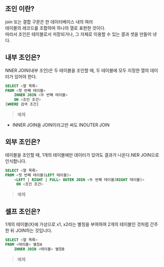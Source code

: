 ## 조인 이란?
 join 또는 결합 구문은 한 데이터베이스 내의 여러 </br>
 테이블의 레코드를 조합하여 하나의 열로 표현한 것이다. </br>
 따라서 조인은 테이블로서 저장되거나, 그 자체로 이용할 수 있는 결과 셋을 만들어 낸다. </br>

## 내부 조인은?
 NNER JOIN(내부 조인)은 두 테이블을 조인할 때, 두 테이블에 모두 지정한 열의 데이터가 있어야 한다.

```sql
SELECT <열 목록>
FROM <첫 번째 테이블>
    INNER JOIN <두 번째 테이블>
    ON <조인 조건>
[WHERE 검색 조건]
```

> 예제


* INNER JOIN을 JOIN이라고만 써도 INOUTER JOIN


## 외부 조인은?
 테이블을 조인할 때, 1개의 테이블에만 데이터가 있어도 결과가 나온다.NER JOIN으로 인식합니다.

```sql
SELECT <열 목록>
FROM <첫 번째 테이블(LEFT 테이블)>
    <LEFT | RIGHT | FULL> OUTER JOIN <두 번째 테이블(RIGHT 테이블)>
     ON <조인 조건>
```

> 예제

## 셀프 조인은?
1개의 테이블(X)에 가상으로 x1, x2라는 별칭을 부여하여 2개의 테이블인 것처럼 간주한 뒤 JOIN하는 것입니다.

```sql
SELECT <열 목록>
FROM <테이블> 별칭A
    INNER JOIN <테이블> 별칭B
```

> 예제
